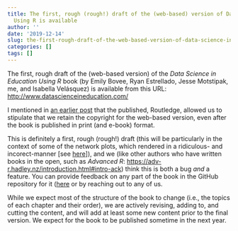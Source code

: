 ```yaml
---
title: The first, rough (rough!) draft of the (web-based) version of Data Science in Education
  Using R is available
author: ''
date: '2019-12-14'
slug: the-first-rough-draft-of-the-web-based-version-of-data-science-in-education-using-r-is-available
categories: []
tags: []
---
```


The first, rough draft of the (web-based version) of the *Data Science in Education Using R* book (by Emily Bovee, Ryan Estrellado, Jesse Motstipak, me, and Isabella Velásquez) is available from this URL: http://www.datascienceineducation.com/

I mentioned in [an earlier post](https://joshuamrosenberg.com/posts/introducing-data-science-in-education-using-r-forthcoming-2020/) that the published, Routledge, allowed us to stipulate that we retain the copyright for the web-based version, even after the book is published in print (and e-book) format.

This is definitely a first, rough (rough!) draft (this will be particularly in the context of some of the network plots, which rendered in a ridiculous- and incorect-manner [see [here](https://www.datascienceineducation.com/walkthrough-sna.html#plotting-the-network)]), and we (like other authors who have written books in the open, such as *Advanced R*: https://adv-r.hadley.nz/introduction.html#intro-ack) think this is both a bug *and* a feature. You can provide feedback on any part of the book in the GitHub repository for it ([here](https://github.com/data-edu/data-science-in-education) or by reaching out to any of us. 

While we expect most of the structure of the book to change (i.e., the topics of each chapter and their order), we are actively revising, adding to, and cutting the content, and will add at least some new content prior to the final version. We expect for the book to be published sometime in the next year.